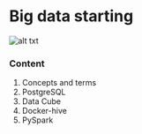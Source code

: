 # Big data starting

![alt txt](https://www.congruentsoft.com/Images/bi/bi-any-data-animation.gif)

### Content 

1. Concepts and terms
2. PostgreSQL
3. Data Cube
4. Docker-hive
5. PySpark
